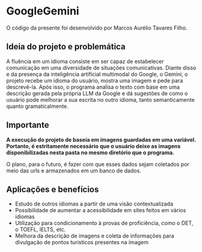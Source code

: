 # GoogleGemini
O código da presente foi desenvolvido por Marcos Aurélio Tavares Filho.

## Ideia do projeto e problemática
A fluência em um idioma consiste em ser capaz de estabelecer comunicação em uma diversidade de situações comunicativas. Diante disso e da presença da inteligência artificial multimodal do Google, o Gemini, o projeto recebe um idioma do usuário, mostra uma imagem e pede para descrevê-la. Após isso, o programa analisa o texto com base em uma descrição gerada pela própria LLM da Google e dá sugestões de como o usuário pode melhorar a sua escrita no outro idioma, tanto semanticamente quanto gramaticalmente.

## Importante
**A execução do projeto de baseia em imagens guardadas em uma variável. Portanto, é estritamente necessário que o usuário deixe as imagens disponibilizadas nesta pasta no mesmo diretório que o programa.**

O plano, para o futuro, é fazer com que esses dados sejam coletados por meio das urls e armazenados em um banco de dados.

## Aplicações e benefícios 
- Estudo de outros idiomas a partir de uma visão contextualizada
- Possibilidade de aumentar a acessibilidade em sites feitos em vários idiomas
- Utilização para condicionamento à provas de proficiência, como o DET, o TOEFL, IELTS, etc.
- Melhora da descrição de imagens e coleta de informações para divulgação de pontos turísticos presentes na imagem
